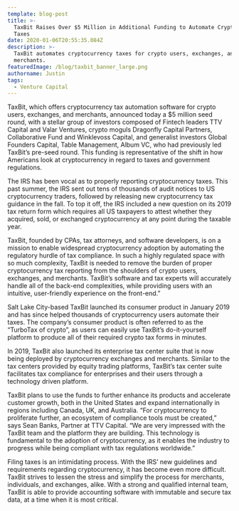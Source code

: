 ```yaml
---
template: blog-post
title: >-
  TaxBit Raises Over $5 Million in Additional Funding to Automate Cryptocurrency
  Taxes
date: 2020-01-06T20:55:35.084Z
description: >-
  TaxBit automates cryptocurrency taxes for crypto users, exchanges, and
  merchants.
featuredImage: /blog/taxbit_banner_large.png
authorname: Justin
tags:
  - Venture Capital
---
```

TaxBit, which offers cryptocurrency tax automation software for crypto users, exchanges, and merchants, announced today a $5 million seed round, with a stellar group of investors composed of Fintech leaders TTV Capital and Valar Ventures, crypto moguls  Dragonfly Capital Partners, Collaborative Fund and Winklevoss Capital, and generalist investors Global Founders Capital, Table Management, Album VC, who had previously led TaxBit’s pre-seed round. This funding is representative of the shift in how Americans look at cryptocurrency in regard to taxes and government regulations. 



The IRS has been vocal as to properly reporting cryptocurrency taxes. This past summer, the IRS sent out tens of thousands of audit notices to US cryptocurrency traders, followed by releasing new cryptocurrency tax guidance in the fall. To top it off, the IRS included a new question on its 2019 tax return form which requires all US taxpayers to attest whether they acquired, sold, or exchanged cryptocurrency at any point during the taxable year.



TaxBit, founded by CPAs, tax attorneys, and software developers, is on a mission to enable widespread cryptocurrency adoption by automating the regulatory hurdle of tax compliance. In such a highly regulated space with so much complexity, TaxBit is needed to remove the burden of proper cryptocurrency tax reporting from the shoulders of crypto users, exchanges, and merchants. TaxBit’s software and tax experts will accurately handle all of the back-end complexities, while providing users with an intuitive, user-friendly experience on the front-end.”



Salt Lake City-based TaxBit launched its consumer product in January 2019 and has since helped thousands of cryptocurrency users automate their taxes. The company’s consumer product is often referred to as the “TurboTax of crypto”, as users can easily use TaxBit’s do-it-yourself platform to produce all of their required crypto tax forms in minutes. 



In 2019, TaxBit also launched its enterprise tax center suite that is now being deployed by cryptocurrency exchanges and merchants. Similar to the tax centers provided by equity trading platforms, TaxBit’s tax center suite facilitates tax compliance for enterprises and their users through a technology driven platform. 



TaxBit plans to use the funds to further enhance its products and accelerate customer growth, both in the United States and expand internationally in regions including Canada, UK, and Australia. “For cryptocurrency to proliferate further, an ecosystem of compliance tools must be created,” says Sean Banks, Partner at TTV Capital. “We are very impressed with the TaxBit team and the platform they are building. This technology is fundamental to the adoption of cryptocurrency, as it enables the industry to progress while being compliant with tax regulations worldwide.” 



Filing taxes is an intimidating process. With the IRS’ new guidelines and requirements regarding cryptocurrency, it has become even more difficult. TaxBit strives to lessen the stress and simplify the process for merchants, individuals, and exchanges, alike. With a strong and qualified internal team, TaxBit is able to provide accounting software with immutable and secure tax data, at a time when it is most critical.
